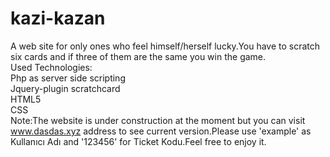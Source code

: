 # kazi-kazan
A web site for only ones who feel himself/herself lucky.You have to scratch six cards and if three of them are the same you win the game.\
Used Technologies:\
Php as server side scripting\
Jquery-plugin scratchcard\
HTML5\
CSS\
Note:The website is under construction at the moment but you can visit www.dasdas.xyz address to see current version.Please use 'example' as Kullanıcı Adı and '123456' for Ticket Kodu.Feel free to enjoy it.
